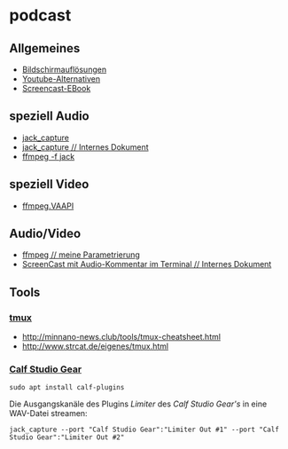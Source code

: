 # podcast

## Allgemeines
* [Bildschirmauflösungen](https://www.elektronik-kompendium.de/sites/com/1904101.htm)
* [Youtube-Alternativen](https://www.ionos.de/digitalguide/online-marketing/social-media/youtube-alternativen-die-besten-portale-im-ueberblick/)
* [Screencast-EBook](https://www.learn2use.de/ebook/)

## speziell Audio
* [jack_capture](https://github.com/kmatheussen/jack_capture)
* [jack_capture // Internes Dokument](jack_capture.md)
* [ffmpeg -f jack](https://ffmpeg.org/ffmpeg-devices.html#jack)

## speziell Video
* [ffmpeg.VAAPI](https://trac.ffmpeg.org/wiki/Hardware/VAAPI)

## Audio/Video
* [ffmpeg // meine Parametrierung](ffmpeg.txt)
* [ScreenCast mit Audio-Kommentar im Terminal // Internes Dokument](scast_audio_term.md)

## Tools
### [tmux](https://github.com/tmux/tmux)
* http://minnano-news.club/tools/tmux-cheatsheet.html
* http://www.strcat.de/eigenes/tmux.html

### [Calf Studio Gear](https://calf-studio-gear.org/)
```
sudo apt install calf-plugins
```
Die Ausgangskanäle des Plugins _Limiter_ des _Calf Studio Gear's_ in eine WAV-Datei streamen:
```
jack_capture --port "Calf Studio Gear":"Limiter Out #1" --port "Calf Studio Gear":"Limiter Out #2"
```
